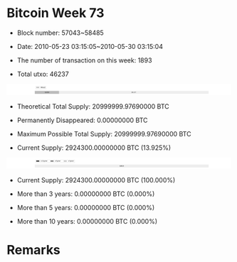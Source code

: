 # Bitcoin Week 73

- Block number: 57043~58485

- Date: 2010-05-23 03:15:05~2010-05-30 03:15:04

- The number of transaction on this week: 1893

- Total utxo: 46237

![](../images/mined_week73.png)

- Theoretical Total Supply: 20999999.97690000 BTC

- Permanently Disappeared: 0.00000000 BTC

- Maximum Possible Total Supply: 20999999.97690000 BTC

- Current Supply: 2924300.00000000 BTC (13.925%)

![](../images/year_week73.png)


- Current Supply: 2924300.00000000 BTC (100.000%)

- More than 3 years: 0.00000000 BTC (0.000%)

- More than 5 years: 0.00000000 BTC (0.000%)

- More than 10 years: 0.00000000 BTC (0.000%)

# Remarks

